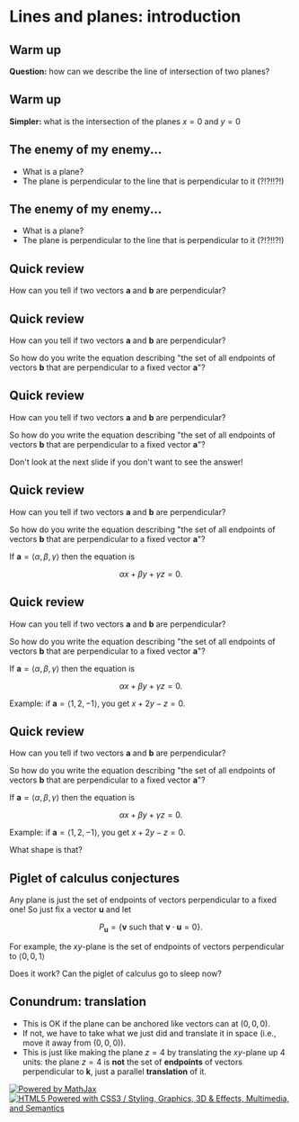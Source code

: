 Lines and planes: introduction
==============================

Warm up
-------

**Question:** how can we describe the line of intersection of two
planes?

Warm up
-------

**Simpler:** what is the intersection of the planes $x=0$ and $y=0$

The enemy of my enemy...
------------------------

-   What is a plane?
-   The plane is perpendicular to the line that is perpendicular to it
    (?!?!!?!)

The enemy of my enemy...
------------------------

-   What is a plane?
-   The plane is perpendicular to the line that is perpendicular to it
    (?!?!!?!)

Quick review
------------

How can you tell if two vectors $\mathbf a$ and $\mathbf b$ are
perpendicular?

Quick review
------------

How can you tell if two vectors $\mathbf a$ and $\mathbf b$ are
perpendicular?

So how do you write the equation describing "the set of all endpoints of
vectors $\mathbf b$ that are perpendicular to a fixed vector
$\mathbf a$"?

Quick review
------------

How can you tell if two vectors $\mathbf a$ and $\mathbf b$ are
perpendicular?

So how do you write the equation describing "the set of all endpoints of
vectors $\mathbf b$ that are perpendicular to a fixed vector
$\mathbf a$"?

Don't look at the next slide if you don't want to see the answer!

Quick review
------------

How can you tell if two vectors $\mathbf a$ and $\mathbf b$ are
perpendicular?

So how do you write the equation describing "the set of all endpoints of
vectors $\mathbf b$ that are perpendicular to a fixed vector
$\mathbf a$"?

If $\mathbf a=\langle \alpha,\beta,\gamma\rangle$ then the
equation is

$$\alpha x+\beta y+\gamma z = 0.$$

Quick review
------------

How can you tell if two vectors $\mathbf a$ and $\mathbf b$ are
perpendicular?

So how do you write the equation describing "the set of all endpoints of
vectors $\mathbf b$ that are perpendicular to a fixed vector
$\mathbf a$"?

If $\mathbf a=\langle \alpha,\beta,\gamma\rangle$ then the
equation is

$$\alpha x+\beta y+\gamma z = 0.$$

Example: if $\mathbf a=\langle 1, 2, -1\rangle$, you get
$x+2y-z=0$.

Quick review
------------

How can you tell if two vectors $\mathbf a$ and $\mathbf b$ are
perpendicular?

So how do you write the equation describing "the set of all endpoints of
vectors $\mathbf b$ that are perpendicular to a fixed vector
$\mathbf a$"?

If $\mathbf a=\langle \alpha,\beta,\gamma\rangle$ then the
equation is

$$\alpha x+\beta y+\gamma z = 0.$$

Example: if $\mathbf a=\langle 1, 2, -1\rangle$, you get
$x+2y-z=0$.

What shape is that?

Piglet of calculus conjectures
------------------------------

Any plane is just the set of endpoints of vectors perpendicular to a
fixed one! So just fix a vector $\mathbf u$ and let

$$P_{\mathbf u}=\{\mathbf v\textrm{ such that }\mathbf
v\cdot\mathbf u=0\}.$$

For example, the $xy$-plane is the set of endpoints of vectors
perpendicular to $\langle 0,0,1\rangle$

Does it work? Can the piglet of calculus go to sleep now?

Conundrum: translation
----------------------

-   This is OK if the plane can be anchored like vectors can at
    $(0,0,0)$.
-   If not, we have to take what we just did and translate it in space
    (i.e., move it away from $(0,0,0)$).
-   This is just like making the plane $z=4$ by translating the
    $xy$-plane up $4$ units: the plane $z=4$ is **not** the set of
    **endpoints** of vectors perpendicular to $\mathbf k$, just a
    parallel **translation** of it.

[![Powered by
MathJax](http://www.mathjax.org/badge.gif "Powered by MathJax")](http://www.mathjax.org/)
[![HTML5 Powered with CSS3 / Styling, Graphics, 3D & Effects,
Multimedia, and
Semantics](http://www.w3.org/html/logo/badge/html5-badge-h-css3-graphics-multimedia-semantics.png "HTML5 Powered with CSS3 / Styling, Graphics, 3D & Effects, Multimedia, and Semantics")](http://www.w3.org/html/logo/)

